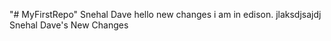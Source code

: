 "# MyFirstRepo" 
Snehal Dave
hello new changes
i am in edison. 
jlaksdjsajdj
Snehal Dave's New Changes